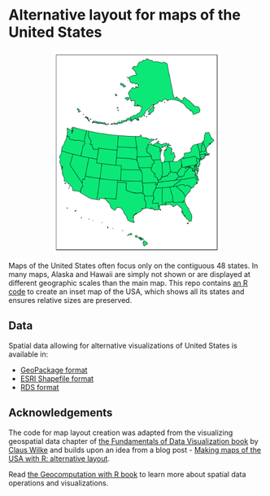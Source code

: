 Alternative layout for maps of the United States
================

<img src="figs/us_albers_alt.png" height="400" style="display: block; margin: auto;" />

Maps of the United States often focus only on the contiguous 48 states.
In many maps, Alaska and Hawaii are simply not shown or are displayed at
different geographic scales than the main map. This repo contains [an R
code](https://github.com/Nowosad/us-map-alternative-layout/blob/master/R/01_create_alternative_layout.R)
to create an inset map of the USA, which shows all its states and
ensures relative sizes are preserved.

## Data

Spatial data allowing for alternative visualizations of United States is
available in:

  - [GeoPackage
    format](https://github.com/Nowosad/us-map-alternative-layout/raw/master/data/us_albers_alt.gpkg)
  - [ESRI Shapefile
    format](https://github.com/Nowosad/us-map-alternative-layout/raw/master/data/us_albers_alt_shp.zip)
  - [RDS
    format](https://github.com/Nowosad/us-map-alternative-layout/raw/master/data/us_albers_alt.rds)

## Acknowledgements

The code for map layout creation was adapted from the visualizing
geospatial data chapter of [the Fundamentals of Data Visualization
book](https://serialmentor.com/dataviz/geospatial-data.html) by [Claus
Wilke](https://twitter.com/ClausWilke) and builds upon an idea from a
blog post - [Making maps of the USA with R: alternative
layout](https://nowosad.github.io/post/making-alternative-inset-maps-of-the-usa/).

Read [the Geocomputation with R
book](https://geocompr.robinlovelace.net/) to learn more about spatial
data operations and visualizations.
